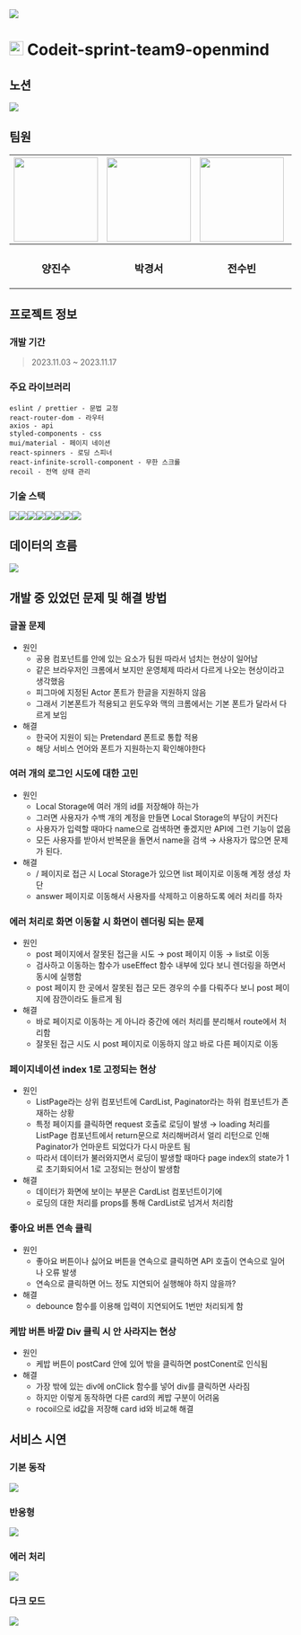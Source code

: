 <img src='./src/asset/post/nav-img.svg' >

# <img src='./public/favicon.png' width=25px heght=25px> Codeit-sprint-team9-openmind

## 노션

<a href="https://sable-wavelength-4a8.notion.site/9-a526328efb6244e9b979f0e513678a04">
  <img src="https://img.shields.io/badge/Notion-000000?style=for-the-badge&logo=Notion&logoColor=white">
</a>

## 팀원

|<a href="https://github.com/Accept77"> <img src='https://avatars.githubusercontent.com/u/101549519?v=4' width=150px height=150px></a>|<a href="https://github.com/zermzerm"><img src='https://avatars.githubusercontent.com/u/91651812?v=4' width=150px height=150px></a>|<a href="https://github.com/SoobinJ"><img src='https://avatars.githubusercontent.com/u/77039033?v=4' width=150px height=150px></a>|<a href="https://github.com/youdame"><img src='https://avatars.githubusercontent.com/u/112458620?v=4' width=150px height=150px></a>|
|:---:|:---:|:---:|:---:|
|<h3>양진수</h3>|<h3>박경서</h3>|<h3>전수빈</h3>|<h3>조유담</h3>|

## 프로젝트 정보

### 개발 기간
> 2023.11.03 ~ 2023.11.17

### 주요 라이브러리

```
eslint / prettier - 문법 교정
react-router-dom - 라우터
axios - api
styled-components - css
mui/material - 페이지 네이션
react-spinners - 로딩 스피너
react-infinite-scroll-component - 무한 스크롤
recoil - 전역 상태 관리
```

### 기술 스택

<img src="https://img.shields.io/badge/html5-E34F26?style=for-the-badge&logo=html5&logoColor=white"><img src="https://img.shields.io/badge/javascript-F7DF1E?style=for-the-badge&logo=javascript&logoColor=white"><img src="https://img.shields.io/badge/react-61DAFB?style=for-the-badge&logo=react&logoColor=white"><img src="https://img.shields.io/badge/styledcomponents-DB7093?style=for-the-badge&logo=styledcomponents&logoColor=white"><img src="https://img.shields.io/badge/reactrouter-CA4245?style=for-the-badge&logo=reactrouter&logoColor=white"><img src="https://img.shields.io/badge/nodedotjs-339933?style=for-the-badge&logo=nodedotjs&logoColor=white"><img src="https://img.shields.io/badge/eslint-4B32C3?style=for-the-badge&logo=eslint&logoColor=white"><img src="https://img.shields.io/badge/prettier-F7B93E?style=for-the-badge&logo=prettier&logoColor=white">

## 데이터의 흐름

<img src="./src/asset/etc/데이터 흐름.png">

## 개발 중 있었던 문제 및 해결 방법

### 글꼴 문제

- 원인
  - 공용 컴포넌트를 안에 있는 요소가 팀원 따라서 넘치는 현상이 일어남
  - 같은 브라우저인 크롬에서 보지만 운영체제 따라서 다르게 나오는 현상이라고 생각했음
  - 피그마에 지정된 Actor 폰트가 한글을 지원하지 않음
  - 그래서 기본폰트가 적용되고 윈도우와 맥의 크롬에서는 기본 폰트가 달라서 다르게 보임
- 해결
  - 한국어 지원이 되는 Pretendard 폰트로 통합 적용
  - 해당 서비스 언어와 폰트가 지원하는지 확인해야한다

### 여러 개의 로그인 시도에 대한 고민

- 원인
  - Local Storage에 여러 개의 id를 저장해야 하는가
  - 그러면 사용자가 수백 개의 계정을 만들면 Local Storage의 부담이 커진다
  - 사용자가 입력할 때마다 name으로 검색하면 좋겠지만 API에 그런 기능이 없음
  - 모든 사용자를 받아서 반복문을 돌면서 name을 검색 → 사용자가 많으면 문제가 된다.
- 해결
  - / 페이지로 접근 시 Local Storage가 있으면 list 페이지로 이동해 계정 생성 차단
  - answer 페이지로 이동해서 사용자를 삭제하고 이용하도록 에러 처리를 하자

### 에러 처리로 화면 이동할 시 화면이 렌더링 되는 문제

- 원인
  - post 페이지에서 잘못된 접근을 시도 → post 페이지 이동 → list로 이동
  - 검사하고 이동하는 함수가 useEffect 함수 내부에 있다 보니 렌더링을 하면서 동시에 실행함
  - post 페이지 한 곳에서 잘못된 접근 모든 경우의 수를 다뤄주다 보니 post 페이지에 잠깐이라도 들르게 됨
- 해결
  - 바로 페이지로 이동하는 게 아니라 중간에 에러 처리를 분리해서 route에서 처리함
  - 잘못된 접근 시도 시 post 페이지로 이동하지 않고 바로 다른 페이지로 이동

### 페이지네이션 index 1로 고정되는 현상

- 원인
  - ListPage라는 상위 컴포넌트에 CardList, Paginator라는 하위 컴포넌트가 존재하는 상황
  - 특정 페이지를 클릭하면 request 호출로 로딩이 발생 → loading 처리를 ListPage 컴포넌트에서 return문으로 처리해버려서 얼리 리턴으로 인해 Paginator가 언마운트 되었다가 다시 마운트 됨
  - 따라서 데이터가 불러와지면서 로딩이 발생할 때마다 page index의 state가 1로 초기화되어서 1로 고정되는 현상이 발생함
- 해결
  - 데이터가 화면에 보이는 부분은 CardList 컴포넌트이기에
  - 로딩의 대한 처리를 props를 통해 CardList로 넘겨서 처리함

### 좋아요 버튼 연속 클릭

- 원인
  - 좋아요 버튼이나 싫어요 버튼을 연속으로 클릭하면 API 호출이 연속으로 일어나 오류 발생
  - 연속으로 클릭하면 어느 정도 지연되어 실행해야 하지 않을까?
- 해결
  - debounce 함수를 이용해 입력이 지연되어도 1번만 처리되게 함

### 케밥 버튼 바깥 Div 클릭 시 안 사라지는 현상

- 원인
  - 케밥 버튼이 postCard 안에 있어 밖을 클릭하면 postConent로 인식됨
- 해결
  - 가장 밖에 있는 div에 onClick 함수를 넣어 div를 클릭하면 사라짐
  - 하지만 이렇게 동작하면 다른 card의 케밥 구분이 어려움
  - rocoil으로 id값을 저장해 card id와 비교해 해결

## 서비스 시연

### 기본 동작

<img src="./src/asset/etc/기본 동작.gif">

### 반응형

<img src="./src/asset/etc/반응형.gif">

### 에러 처리

<img src="./src/asset/etc/에러 처리.gif">

### 다크 모드

<img src="./src/asset/etc/다크모드.gif">
